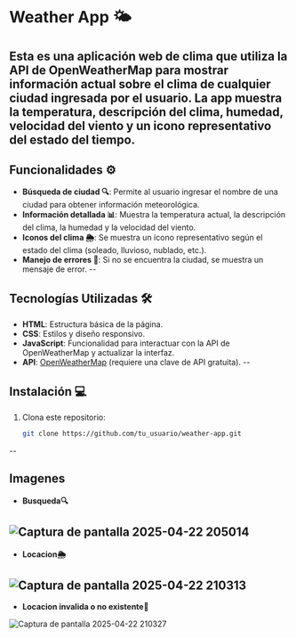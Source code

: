 # Weather App 🌤️

Esta es una aplicación web de clima que utiliza la API de OpenWeatherMap para mostrar información actual sobre el clima de cualquier ciudad ingresada por el usuario. La app muestra la temperatura, descripción del clima, humedad, velocidad del viento y un icono representativo del estado del tiempo.
--
## Funcionalidades ⚙️

- **Búsqueda de ciudad 🔍**: Permite al usuario ingresar el nombre de una ciudad para obtener información meteorológica.
- **Información detallada 📊**: Muestra la temperatura actual, la descripción del clima, la humedad y la velocidad del viento.
- **Iconos del clima 🌦️**: Se muestra un ícono representativo según el estado del clima (soleado, lluvioso, nublado, etc.).
- **Manejo de errores 🚫**: Si no se encuentra la ciudad, se muestra un mensaje de error.
--
## Tecnologías Utilizadas 🛠️

- **HTML**: Estructura básica de la página.
- **CSS**: Estilos y diseño responsivo.
- **JavaScript**: Funcionalidad para interactuar con la API de OpenWeatherMap y actualizar la interfaz.
- **API**: [OpenWeatherMap](https://openweathermap.org/) (requiere una clave de API gratuita).
--
## Instalación 💻

1. Clona este repositorio:

   ```bash
   git clone https://github.com/tu_usuario/weather-app.git
--   
## Imagenes
- **Busqueda🔍**

![Captura de pantalla 2025-04-22 205014](https://github.com/user-attachments/assets/2dbc082d-086d-4474-be1e-497965470c8c)
--
- **Locacion🌦️**

![Captura de pantalla 2025-04-22 210313](https://github.com/user-attachments/assets/4862ee73-4843-4ae5-8f30-bc50c3963436)
--
- **Locacion invalida o no existente🚫**

![Captura de pantalla 2025-04-22 210327](https://github.com/user-attachments/assets/aa6a72f2-384b-4c9a-8836-40d41c6e17ae)
